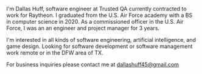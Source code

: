 I'm Dallas Huff, software engineer at Trusted QA currently contracted to work for Raytheon.
I graduated from the U.S. Air Force academy with a BS in computer science in 2020.
As a commissioned officer in the U.S. Air Force, I was an an engineer and project manager for 3 years.

I'm interested in all kinds of software engineering, artificial intelligence, and game design.
Looking for software development or software management work remote or in the DFW area of TX.

For business inquiries please contact me at dallashuff45@gmail.com
